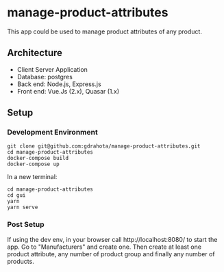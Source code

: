 # manage-product-attributes

This app could be used to manage product attributes of any product.

## Architecture

* Client Server Application
* Database: postgres
* Back end: Node.js, Express.js
* Front end: Vue.Js (2.x), Quasar (1.x)

## Setup

### Development Environment

```
git clone git@github.com:gdrahota/manage-product-attributes.git
cd manage-product-attributes
docker-compose build
docker-compose up
```

In a new terminal:

```
cd manage-product-attributes
cd gui
yarn
yarn serve 
```

### Post Setup

If using the dev env, in your browser call http://localhost:8080/ to start the app. Go to "Manufacturers" and create one. Then create at
least one product attribute, any number of product group and finally any number of products.
